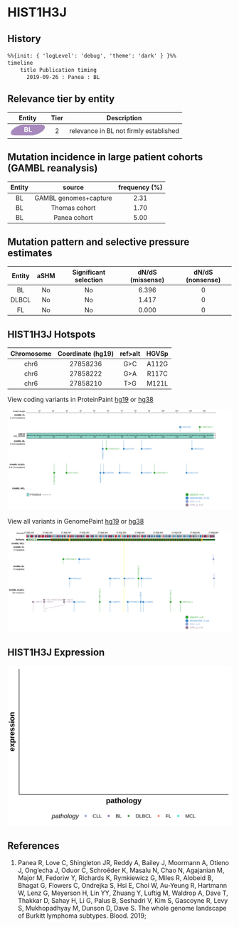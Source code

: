 # HIST1H3J

## History
```mermaid
%%{init: { 'logLevel': 'debug', 'theme': 'dark' } }%%
timeline
    title Publication timing
      2019-09-26 : Panea : BL
```

## Relevance tier by entity

|Entity|Tier|Description                           |
|:------:|:----:|--------------------------------------|
|![BL](images/icons/BL_tier2.png)    |2   |relevance in BL not firmly established|

## Mutation incidence in large patient cohorts (GAMBL reanalysis)

|Entity|source               |frequency (%)|
|:------:|:---------------------:|:-------------:|
|BL    |GAMBL genomes+capture|2.31         |
|BL    |Thomas cohort        |1.70         |
|BL    |Panea cohort         |5.00         |

## Mutation pattern and selective pressure estimates

|Entity|aSHM|Significant selection|dN/dS (missense)|dN/dS (nonsense)|
|:------:|:----:|:---------------------:|:----------------:|:----------------:|
|BL    |No  |No                   |6.396           |0               |
|DLBCL |No  |No                   |1.417           |0               |
|FL    |No  |No                   |0.000           |0               |




 ## HIST1H3J Hotspots

| Chromosome |Coordinate (hg19) | ref>alt | HGVSp | 
 | :---:| :---: | :--: | :---: |
| chr6 | 27858236 | G>C | A112G |
| chr6 | 27858222 | G>A | R117C |
| chr6 | 27858210 | T>G | M121L |

View coding variants in ProteinPaint [hg19](https://morinlab.github.io/LLMPP/GAMBL/HIST1H3J_protein.html)  or [hg38](https://morinlab.github.io/LLMPP/GAMBL/HIST1H3J_protein_hg38.html)

![](images/proteinpaint/HIST1H3J_NM_003535.svg)

View all variants in GenomePaint [hg19](https://morinlab.github.io/LLMPP/GAMBL/HIST1H3J.html)  or [hg38](https://morinlab.github.io/LLMPP/GAMBL/HIST1H3J_hg38.html)

![](images/proteinpaint/HIST1H3J.svg)

## HIST1H3J Expression
![](images/gene_expression/HIST1H3J_by_pathology.svg)
<!-- ORIGIN: paneaWholeGenomeLandscape2019 -->
<!-- BL: paneaWholeGenomeLandscape2019 -->

## References
1.  Panea R, Love C, Shingleton JR, Reddy A, Bailey J, Moormann A, Otieno J, Ong’echa J, Oduor C, Schroêder K, Masalu N, Chao N, Agajanian M, Major M, Fedoriw Y, Richards K, Rymkiewicz G, Miles R, Alobeid B, Bhagat G, Flowers C, Ondrejka S, Hsi E, Choi W, Au-Yeung R, Hartmann W, Lenz G, Meyerson H, Lin YY, Zhuang Y, Luftig M, Waldrop A, Dave T, Thakkar D, Sahay H, Li G, Palus B, Seshadri V, Kim S, Gascoyne R, Levy S, Mukhopadhyay M, Dunson D, Dave S. The whole genome landscape of Burkitt lymphoma subtypes. Blood. 2019; 
